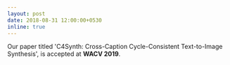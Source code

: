 ```yaml
---
layout: post
date: 2018-08-31 12:00:00+0530
inline: true
---
```


Our paper titled 'C4Synth: Cross-Caption Cycle-Consistent Text-to-Image Synthesis', is accepted at **WACV 2019**.